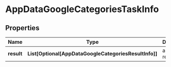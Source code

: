 # AppDataGoogleCategoriesTaskInfo


## Properties

| Name | Type | Description | Notes |
|------------ | ------------- | ------------- | -------------|
**result** | **List[Optional[AppDataGoogleCategoriesResultInfo]]** | array of results |[optional]|
